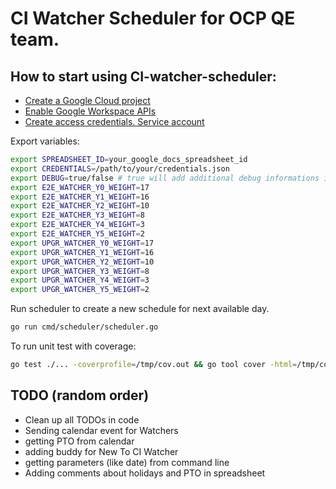 # CI Watcher Scheduler for OCP QE team.

## How to start using CI-watcher-scheduler:

- [Create a Google Cloud project](https://developers.google.com/workspace/guides/create-project)
- [Enable Google Workspace APIs](https://developers.google.com/workspace/guides/enable-apis)
- [Create access credentials. Service account](https://developers.google.com/workspace/guides/create-credentials#service-account)

Export variables:

```bash
export SPREADSHEET_ID=your_google_docs_spreadsheet_id
export CREDENTIALS=/path/to/your/credentials.json
export DEBUG=true/false # true will add additional debug informations in logs
export E2E_WATCHER_Y0_WEIGHT=17
export E2E_WATCHER_Y1_WEIGHT=16
export E2E_WATCHER_Y2_WEIGHT=10
export E2E_WATCHER_Y3_WEIGHT=8
export E2E_WATCHER_Y4_WEIGHT=3
export E2E_WATCHER_Y5_WEIGHT=2
export UPGR_WATCHER_Y0_WEIGHT=17
export UPGR_WATCHER_Y1_WEIGHT=16
export UPGR_WATCHER_Y2_WEIGHT=10
export UPGR_WATCHER_Y3_WEIGHT=8
export UPGR_WATCHER_Y4_WEIGHT=3
export UPGR_WATCHER_Y5_WEIGHT=2

```

Run scheduler to create a new schedule for next available day.

```bash
go run cmd/scheduler/scheduler.go
```

To run unit test with coverage:

```bash
go test ./... -coverprofile=/tmp/cov.out && go tool cover -html=/tmp/cov.out
```

## TODO (random order)
- Clean up all TODOs in code
- Sending calendar event for Watchers
- getting PTO from calendar
- adding buddy for New To CI Watcher
- getting parameters (like date) from command line
- Adding comments about holidays and PTO in spreadsheet
